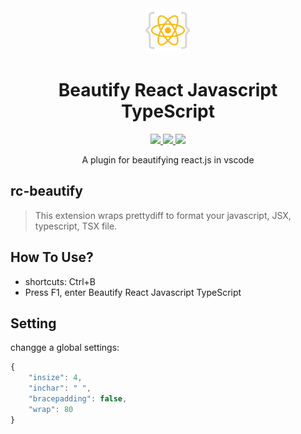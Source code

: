 <div align="center">
    <a href="https://github.com/hatedMe/rc-beautify">
        <img src="https://github.com/hatedMe/rc-beautify/raw/master/res/logo.png">
    </a>
    <h1>Beautify React Javascript TypeScript</h1>
    <div>
        <a href="https://marketplace.visualstudio.com/items?itemName=Atom.rc-beautify#qna">
            <img src="https://img.shields.io/vscode-marketplace/v/Atom.rc-beautify.svg?style=flat-square" />
        </a>
        <a href="https://marketplace.visualstudio.com/items?itemName=Atom.rc-beautify#qna">
            <img src="https://img.shields.io/vscode-marketplace/r/Atom.rc-beautify.svg?style=flat-square" />
        </a>
        <a href="https://marketplace.visualstudio.com/items?itemName=Atom.rc-beautify#qna">
            <img src="https://img.shields.io/vscode-marketplace/d/Atom.rc-beautify.svg?style=flat-square" />
        </a>
    </div>
    <p>A plugin for beautifying react.js in vscode</p>
</div>

## rc-beautify
> This extension wraps prettydiff to format your javascript, JSX, typescript, TSX file.

## How To Use?
- shortcuts: Ctrl+B
- Press F1, enter Beautify React Javascript TypeScript

## Setting 
changge a global settings:
```javascript
{
    "insize": 4,
    "inchar": " ",
    "bracepadding": false,
    "wrap": 80
}
 ```
